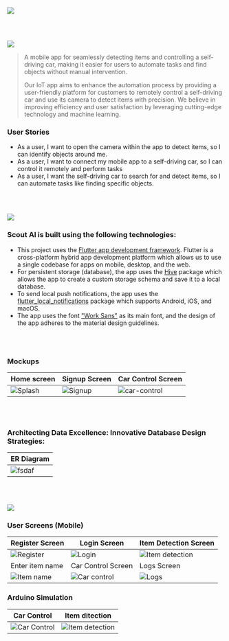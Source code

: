<img src="./readme/title1.svg"/>

<br><br>

<!-- project philosophy -->
<img src="./readme/title2.svg"/>

> A mobile app for seamlessly detecting items and controlling a self-driving car, making it easier for users to automate tasks and find objects without manual intervention.
>
> Our IoT app aims to enhance the automation process by providing a user-friendly platform for customers to remotely control a self-driving car and use its camera to detect items with precision. We believe in improving efficiency and user satisfaction by leveraging cutting-edge technology and machine learning.

### User Stories
- As a user, I want to open the camera within the app to detect items, so I can identify objects around me.
- As a user, I want to connect my mobile app to a self-driving car, so I can control it remotely and perform tasks
- As a user, I want the self-driving car to search for and detect items, so I can automate tasks like finding specific objects.


<br><br>
<!-- Tech stack -->
<img src="./readme/title3.svg"/>

###  Scout AI is built using the following technologies:

- This project uses the [Flutter app development framework](https://flutter.dev/). Flutter is a cross-platform hybrid app development platform which allows us to use a single codebase for apps on mobile, desktop, and the web.
- For persistent storage (database), the app uses the [Hive](https://hivedb.dev/) package which allows the app to create a custom storage schema and save it to a local database.
- To send local push notifications, the app uses the [flutter_local_notifications](https://pub.dev/packages/flutter_local_notifications) package which supports Android, iOS, and macOS.
- The app uses the font ["Work Sans"](https://fonts.google.com/specimen/Work+Sans) as its main font, and the design of the app adheres to the material design guidelines.

<br><br>
### Mockups

| Home screen                             | Signup Screen                           | Car Control Screen                          |
| --------------------------------------- | ------------------------------------- | ------------------------------------- |
| ![Splash](./readme/demo/landing.png) | ![Signup](./readme/demo/Signup.png) | ![car-control](./readme/demo/car-control.png) |

<br><br>
### Architecting Data Excellence: Innovative Database Design Strategies:

| ER Diagram                             |
| --------------------------------------- |
| ![fsdaf](./readme/database/db-diagram.png) |

<br><br>
<!-- Implementation -->
<img src="./readme/title6.svg"/>

### User Screens (Mobile)

| Register Screen                              | Login Screen                         | Item Detection Screen                          |
| ----------------------------------------- | --------------------------------------- | --------------------------------------- |
| ![Register](./readme/screens/register.gif) | ![Login](./readme/screens/login.gif) | ![Item detection](./readme/screens/detection.gif) |
| Enter item name                              | Car Control Screen                         | Logs Screen                          |
| ![Item name](./readme/screens/search-item.gif) | ![Car control](./readme/screens/car-control.gif) | ![Logs](./readme/screens/logs.gif) |

### Arduino Simulation

| Car Control                              | Item ditection                         |
| ----------------------------------------- | --------------------------------------- |
| ![Car Control](./readme/screens/car-drive.gif) | ![Item detection](./readme/screens/detection.gif) |
